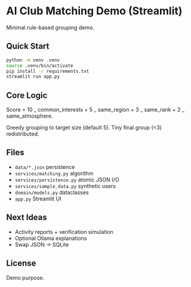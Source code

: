 # AI Club Matching Demo (Streamlit)

Minimal rule-based grouping demo.

## Quick Start

```bash
python -m venv .venv
source .venv/bin/activate
pip install -r requirements.txt
streamlit run app.py
```

## Core Logic

Score = 10 _ common_interests + 5 _ same_region + 3 _ same_rank + 2 _ same_atmosphere.

Greedy grouping to target size (default 5). Tiny final group (<3) redistributed.

## Files

- `data/*.json` persistence
- `services/matching.py` algorithm
- `services/persistence.py` atomic JSON I/O
- `services/sample_data.py` synthetic users
- `domain/models.py` dataclasses
- `app.py` Streamlit UI

## Next Ideas

- Activity reports + verification simulation
- Optional Ollama explanations
- Swap JSON -> SQLite

## License

Demo purpose.
